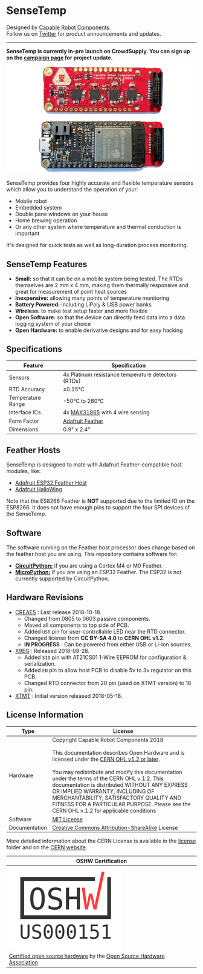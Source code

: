 # SenseTemp

Designed by [Capable Robot Components](http://capablerobot.com).  
Follow us on [Twitter](http://twitter.com/capablerobot) for product announcements and updates.

---

**SenseTemp is currently in-pre launch on CrowdSupply.  You can sign up on the [campaign page](https://www.crowdsupply.com/capable-robot-components/sensetemp) for project update.** 

![SenseTemp PCB Image](images/sensetemp_pcbs.jpg?raw=true)

SenseTemp provides four highly accurate and flexible temperature sensors which allow you to understand the operation of your:

* Mobile robot
* Embedded system 
* Double pane windows on your house
* Home brewing operation
* Or any other system where temperature and thermal conduction is important

It's designed for quick tests as well as long-duration process monitoring.

## SenseTemp Features 

* **Small:** so that it can be on a mobile system being tested.  The RTDs themselves are 2 mm x 4 mm, making them thermally responsive and great for measurement of point heat sources
* **Inexpensive:** allowing many points of temperature monitoring
* **Battery Powered:** including LiPoly & USB power banks
* **Wireless:** to make test setup faster and more flexible
* **Open Software:** so that the device can directly feed data into a data logging system of your choice
* **Open Hardware:** to enable derivative designs and for easy hacking

## Specifications

|Feature|Specification|
|----|----|
|Sensors|4x Platinum resistance temperature detectors (RTDs)|
|RTD Accuracy|±0.15°C|
|Temperature Range|-50°C to 260°C|
|Interface ICs|4x [MAX31865](https://www.maximintegrated.com/en/products/sensors/MAX31865.html) with 4 wire sensing|
|Form Factor|[Adafruit Feather](https://www.adafruit.com/feather)|
|Dimensions|0.9" x 2.4"|

## Feather Hosts

SenseTemp is designed to mate with Adafruit Feather-compatible host modules, like:

* [Adafruit ESP32 Feather Host](https://www.adafruit.com/product/3405)
* [Adafruit HalloWing](https://www.adafruit.com/product/3900)

Note that the ES8266 Feather is **NOT** supported due to the limited IO on the ESP8266.  It does not have enough pins to support the four SPI devices of the SenseTemp.

## Software

The software running on the Feather host processor does change based on the feather host you are using.  This repository contains software for:

* [**CircuitPython:**](software-circuitpython) if you are using a Cortex M4 or M0 Feather.  
* [**MicroPython:**](software-micropython) if you are using an ESP32 Feather.  The ESP32 is not currently supported by CircuitPython.

## Hardware Revisions

* [CREAES](revisions/CREAES) : Last release 2018-10-18.
	* Changed from 0805 to 0603 passive components.
	* Moved all components to top side of PCB.
	* Added `USR` pin for user-controllable LED near the RTD connector.
	* Changed license from **CC BY-SA 4.0** to **CERN OHL v1.2**.
	* **IN PROGRESS** : Can be powered from either USB or Li-Ion sources.
* [X9EG](revisions/X9EG) : Released 2018-08-28.
	* Added `SIO` pin with AT21CS01 1-Wire EEPROM for configuration & serialization.
	* Added `EN` pin to allow host PCB to disable 5v to 3v regulator on this PCB.
	* Changed RTD connector from 20 pin (used on XTMT version) to 16 pin.
* [XTMT](revisions/XTMT) : Initial version released 2018-05-18.

## License Information

| **Type** | **License** |
| --- | --- |
| Hardware | Copyright Capable Robot Components 2018 <br><br>This documentation describes Open Hardware and is licensed under the [CERN OHL v1.2 or later](https://www.ohwr.org/licenses/cern-ohl/license_versions/v1.2). <br/><br/> You may redistribute and modify this documentation under the terms of the CERN OHL v.1.2.  This documentation is distributed WITHOUT ANY EXPRESS OR IMPLIED WARRANTY, INCLUDING OF MERCHANTABILITY, SATISFACTORY QUALITY AND FITNESS FOR A PARTICULAR PURPOSE. Please see the CERN OHL v.1.2 for applicable conditions |
| Software | [MIT License](tree/master/LICENSE.txt) |
| Documentation | [Creative Commons Attribution-ShareAlike](https://creativecommons.org/licenses/by-sa/4.0/) License |

More detailed information about the CERN License is available in the [license](license) folder and on the [CERN website](https://www.ohwr.org/projects/cernohl/wiki).


| **OSHW Certification** |
| --- |
| ![OSHW Mark US000151](images/OSHW_mark_US000151.png?raw=true) | 
| [Certified open source hardware](https://certification.oshwa.org/us000151.html) by the [Open Source Hardware Association](https://www.oshwa.org) |
